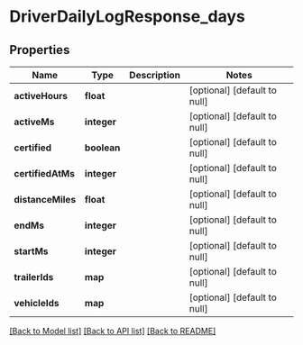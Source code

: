 # DriverDailyLogResponse_days

## Properties
Name | Type | Description | Notes
------------ | ------------- | ------------- | -------------
**activeHours** | **float** |  | [optional] [default to null]
**activeMs** | **integer** |  | [optional] [default to null]
**certified** | **boolean** |  | [optional] [default to null]
**certifiedAtMs** | **integer** |  | [optional] [default to null]
**distanceMiles** | **float** |  | [optional] [default to null]
**endMs** | **integer** |  | [optional] [default to null]
**startMs** | **integer** |  | [optional] [default to null]
**trailerIds** | **map** |  | [optional] [default to null]
**vehicleIds** | **map** |  | [optional] [default to null]

[[Back to Model list]](../README.md#documentation-for-models) [[Back to API list]](../README.md#documentation-for-api-endpoints) [[Back to README]](../README.md)


